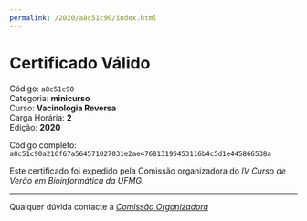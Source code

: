 ```yaml
---
permalink: /2020/a8c51c90/index.html
---
```


# Certificado Válido

Código: `a8c51c90`<br>
Categoria: **minicurso**<br>
Curso: **Vacinologia Reversa**<br>
Carga Horária: **2**<br>
Edição: **2020**<br>


Código completo: `a8c51c90a216f67a564571027031e2ae476813195453116b4c5d1e445866538a`


Este certificado foi expedido pela Comissão organizadora do *IV Curso de Verão em Bioinformática da UFMG*.

----

Qualquer dúvida contacte a [_Comissão Organizadora_](<mailto:cursobioinfoufmg@gmail.com$subject=[Certificados]>)

